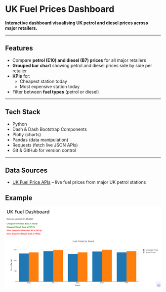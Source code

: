 # UK Fuel Prices Dashboard

**Interactive dashboard visualising UK petrol and diesel prices across major retailers.**

---

## Features
- Compare **petrol (E10) and diesel (B7) prices** for all major retailers  
- **Grouped bar chart** showing petrol and diesel prices side by side per retailer  
- **KPIs** for:  
  - Cheapest station today  
  - Most expensive station today  
- Filter between **fuel types** (petrol or diesel)

---

## Tech Stack
- Python  
- Dash & Dash Bootstrap Components  
- Plotly (charts)  
- Pandas (data manipulation)  
- Requests (fetch live JSON APIs)  
- Git & GitHub for version control

---

## Data Sources
- [UK Fuel Price APIs](https://www.gov.uk/guidance/access-fuel-price-data) – live fuel prices from major UK petrol stations  

## Example
![Dashboard Screenshot](DashboardScreenshot.png)

